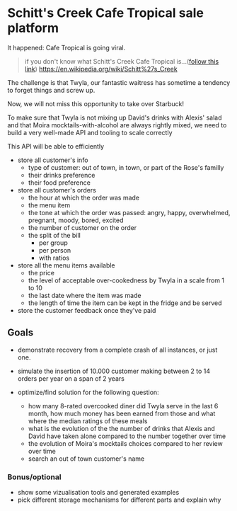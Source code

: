 # Schitt's Creek Cafe Tropical sale platform

It happened: Cafe Tropical is going viral.

> if you don't know what Schitt's Creek Cafe Tropical is...([follow this link](https://en.wikipedia.org/wiki/Schitt%27s_Creek)) https://en.wikipedia.org/wiki/Schitt%27s_Creek



The challenge is that Twyla, our fantastic waitress has sometime a tendency to forget things and screw up.

Now, we will not miss this opportunity to take over Starbuck!

To make sure that Twyla is not mixing up David's drinks with Alexis' salad and that Moira mocktails-with-alcohol are always rightly mixed, we need to build a very well-made API and tooling to scale correctly

This API will be able to efficiently

- store all customer's info
  - type of customer: out of town, in town, or part of the Rose's familly
  - their drinks preference
  - their food preference
- store all customer's orders
  - the hour at which the order was made
  - the menu item
  - the tone at which the order was passed: angry, happy, overwhelmed, pregnant, moody, bored, excited
  - the number of customer on the order
  - the split of the bill
    - per group
    - per person
    - with ratios
- store all the menu items available
  - the price
  - the level of acceptable over-cookedness by Twyla in a scale from 1 to 10
  - the last date where the item was made
  - the length of time the item can be kept in the fridge and be served
- store the customer feedback once they've paid



## Goals

-  demonstrate recovery from a complete crash of all instances, or just one.

- simulate the insertion of 10.000 customer making between 2 to 14 orders per year on a span of 2 years
- optimize/find solution for the following question:
  - how many 8-rated overcooked diner did Twyla serve	 in the last 6 month, how much money has been earned from those and what where the median ratings of these meals
  - what is the evolution of the the number of drinks that Alexis and David have taken alone compared to the number together over time
  -  the evolution of Moira's mocktails choices compared to her review over time
  - search an out of town customer's name



### Bonus/optional

- show some vizualisation tools and generated examples
- pick different storage mechanisms for different parts and explain why